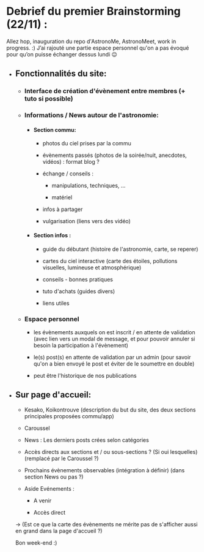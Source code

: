 # Debrief du premier Brainstorming (22/11) : 

Allez hop, inauguration du repo d'AstronoMe, AstronoMeet, work in progress. :) 
J’ai rajouté une partie espace personnel qu'on a pas évoqué pour qu’on puisse échanger dessus lundi 😉

* ## Fonctionnalités du site:

    * ### Interface de création d'évènement entre membres (+ tuto si possible) 

    * ### Informations / News autour de l'astronomie:

        * #### Section commu:  

            * photos du ciel prises par la commu 

            * évènements passés (photos de la soirée/nuit, anecdotes, vidéos) : format blog ? 

            * échange / conseils : 

               * manipulations, techniques, ... 

               * matériel 

            * infos à partager

            * vulgarisation (liens vers des vidéo)    

        * #### Section infos : 

            * guide du débutant (histoire de l'astronomie, carte, se reperer) 

            * cartes du ciel interactive (carte des étoiles, pollutions visuelles, lumineuse et atmosphérique)

            * conseils - bonnes pratiques 

            * tuto d'achats (guides divers) 

            * liens utiles 

  
    * ### Espace personnel  

        * les évènements auxquels on est inscrit / en attente de validation (avec lien vers un modal de message, et pour pouvoir annuler si besoin la participation à l'évènement) 
        * le(s) post(s) en attente de validation par un admin (pour savoir qu'on a bien envoyé le post et éviter de le soumettre en double) 

        * peut être l'historique de nos publications 



* ## Sur page d'accueil: 

    * Kesako, Koikontrouve (description du but du site, des deux sections principales proposées commu/app) 

    * Caroussel 

    * News : Les derniers posts crées selon catégories  

    * Accès directs aux sections et / ou sous-sections ? (Si oui lesquelles) (remplacé par le Caroussel ?) 

    * Prochains évènements observables (intégration à définir) (dans section News ou pas ?) 

    * Aside Evénements :  

       * A venir 

       * Accès direct


    -> (Est ce que la carte des évènements ne mérite pas de s'afficher aussi en grand dans la page d'accueil ?) 

    Bon week-end :) 

  

  
